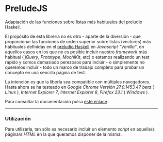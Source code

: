 
PreludeJS
=========

Adaptación de las funciones sobre listas más habituales del preludio Haskell.

El propósito de esta librería no es otro - aparte de la diversión -
que proporcionar las funciones de orden superior sobre listas
(vectores) más habituales definidas en el [preludio
Haskell](http://www.haskell.org/ghc/docs/latest/html/libraries/base/Prelude.html#g:11)
en *Javascript "Vanilla"*, en aquellos casos en los que no es posible
incluir nuestro *framework* más habitual ( *jQuery*, *Prototype*,
*MochiKit*, etc) o estamos realizando un test rápido y somos demasiado
perezosos para incluir - o simplemente no queremos incluir - todo un
marco de trabajo completo para probar un concepto en una sencilla
página de test.

La intención es que la libería sea compatible con múltiples
navegadores. Hasta ahora se ha testeado en *Google Chrome Versión
27.0.1453.47 beta* ( *Linux* ), *Internet Explorer 7*, *Internet
Explorer 8*, *Firefox 23.1* ( *Windows* ).

Para consultar la documentación pulsa [este enlace](http://rgalacho.github.io/preludeJS/).

---

### Utilización
Para utilizarla, tan sólo es necesario incluir un elemento *script* en
aquella/s página/s *HTML* en la que queramos disponer de la misma.
